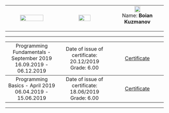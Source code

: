 <!-- Head Start -->
<table border="0" width="100%" cellspacing="1" cellpadding="3" align="center">
<tbody>
<tr>
<td align="center" width="33%"><img src="https://upload.wikimedia.org/wikipedia/commons/5/55/Software-University-Logo-blue-horizontal.png" width="70%" height="70%" alt="" /></td>
<td align="center" width="33%"><img style="text-align: ce;" src="http://ielkanyuk.ru/img/skills/csharp.png" width="50%" height="50%" alt="" /></td>
<td align="center" width="33%"><img src="https://avatars3.githubusercontent.com/u/50366388?s=400&u=44f7f6ca7bf91f4130717ac7ad66737255f452ac&v=4" width="35%" height="35%" alt="" />
   <br> Name: <strong> Boian Kuzmanov </strong></p></td>
</tr>
</tbody>
</table>
<!-- Head End -->

<hr>
<table border="0" width="100%" cellspacing="1" cellpadding="3" align="center">
<!-- Programming Fundamentals-->
<tbody>
<tr>
<td align="center" width="33%">Programming Fundamentals - September 2019 <br> 16.09.2019 - 06.12.2019</td>
<td align="center" width="33%"> Date of issue of certificate: 20.12/2019 <br>Grade: 6.00</td>
<td align="center" width="33%"><p><a title="Programming Fundamentals" href="https://softuni.bg/certificates/details/74482/f8f20d0d" target="_blank">Certificate</a></p></td>   
</tr>
</tbody>
<!--Programming Basics-->
<tbody>
<tr>
<td align="center" width="33%">Programming Basics - April 2019 <br> 06.04.2019 - 15.06.2019</td>
<td align="center" width="33%">Date of issue of certificate: 18.06/2019 <br>Grade: 6.00</td>
<td align="center" width="33%"><p><a title="Programming Basics" href="https://softuni.bg/certificates/details/67400/4da4e302" target="_blank">Certificate</a></p></td>
        </tr>
        </tbody>
</table>

<hr />

